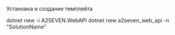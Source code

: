 Установка  и создание темплейта

dotnet new -i A2SEVEN.WebAPI
dotnet new a2seven_web_api -n "SolutionName"